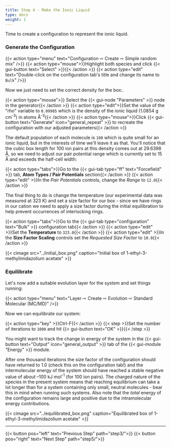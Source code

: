 ```yaml
---
title: Step 4 - Make the Ionic Liquid
type: docs
weight: 1
---
```


Time to create a configuration to represent the ionic liquid.

### Generate the Configuration

{{< action type="menu" text="Configuration &#8680; Create &#8680; Simple random mix" />}}
{{< action type="mouse">}}Highlight both species and click {{< gui-button text="Select" >}}{{< /action >}}
{{< action type="edit" text="Double-click on the configuration tab's title and change its name to `Bulk`" />}}

Now we just need to set the correct density for the box:.

{{< action type="mouse">}} Select the {{< gui-node "Parameters" >}} node in the generator{{< /action >}}
{{< action type="edit">}}Set the value of the \"rho\" variable to `0.09985` which is the density of the ionic liquid (1.0854 g cm<sup>-3</sup>) in atoms &#8491;<sup>-3</sup>{{< /action >}}
{{< action type="mouse">}}Click {{< gui-button text="Generate" icon="general_repeat" >}} to recreate the configuration with our adjusted parameters{{< /action >}}

The default population of each molecule is `100` which is quite small for an ionic liquid, but in the interests of time we'll leave it as that. You'll notice that the cubic box length for 100 ion pairs at this density comes out at 29.6398 &#8491;, so we need to adjust our pair potential range which is currently set to 15 &#8491; and exceeds the half-cell width:

{{< action type="tabs">}}Go to the {{< gui-tab type="ff" text="Forcefield" >}} tab, **Atom Types / Pair Potentials** section{{< /action >}}
{{< action type="edit" >}}In the _Pair Potentials_ controls, change the _Range_ to `12.0`{{< /action >}}

The final thing to do is change the temperature (our experimental data was measured at 323 K) and set a size factor for our box - since we have rings in our cation we need to apply a size factor during the initial equilibration to help prevent occurrences of interlocking rings.

{{< action type="tabs">}}Go to the {{< gui-tab type="configuration" text="Bulk" >}} configuration tab{{< /action >}}
{{< action type="edit" >}}Set the **Temperature** to `323.0`{{< /action >}}
{{< action type="edit" >}}In the **Size Factor Scaling** controls set the _Requested Size Factor_ to `10.0`{{< /action >}}

{{< cimage src="../initial_box.png" caption="Initial box of 1-ethyl-3-methylimidazolium acetate" >}}


### Equilibrate

Let's now add a suitable evolution layer for the system and set things running:

{{< action type="menu" text="Layer &#8680; Create &#8680; Evolution &#8680; Standard Molecular (MC/MD)" />}}

Now we can equilibrate our system:

{{< action type="key" >}}Ctrl-F{{< /action >}}
{{< step >}}Set the number of iterations  to `1000` and hit {{< gui-button text="OK" >}}{{< /step >}}

You might want to track the change in energy of the system in the {{< gui-button text="Output" icon="general_output" >}} tab of the {{< gui-module "Energy" >}} module.

After one thousand iterations the size factor of the configuration should have returned to 1.0 (check this on the configuration tab!) and the intermolecular energy of the system should have reached a stable negative value of about &ndash;100 kJ mol<sup>-1</sup> (for 100 ion pairs). The charged nature of the species in the present system means that reaching equilibrium can take a lot longer than for a system containing only small, neutral molecules - bear this in mind when running such systems. Also note that the _total_ energy of the configuration remains large and positive due to the intramolecular energy contributions.

{{< cimage src="../equilibrated_box.png" caption="Equilibrated box of 1-ethyl-3-methylimidazolium acetate" >}}

* * *
{{< button pos="left" text="Previous Step" path="step3/">}}
{{< button pos="right" text="Next Step" path="step5/">}}
